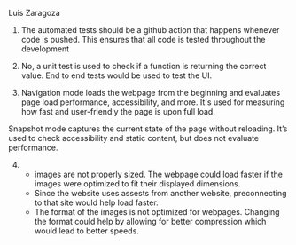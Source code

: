 Luis Zaragoza
1. The automated tests should be a github action that happens whenever code is pushed. This ensures that all code is tested throughout the development 

2. No, a unit test is used to check if a function is returning the correct value. End to end tests would be used to test the UI.


3. Navigation mode loads the webpage from the beginning and evaluates page load performance, accessibility, and more. It's used for measuring how fast and user-friendly the page is upon full load.

Snapshot mode captures the current state of the page without reloading. It’s used to check accessibility and static content, but does not evaluate performance.

4. 
   - images are not properly sized. The webpage could load faster if the images were optimized to fit their displayed dimensions.
   - Since the website uses assests from another website, preconnecting to that site would help load faster.
   -  The format of the images is not optimized for webpages. Changing the format could help by allowing for better compression which would lead to better speeds.





